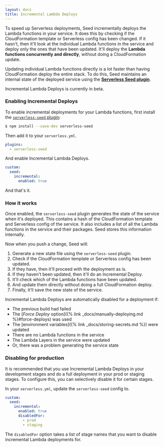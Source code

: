 ```yaml
---
layout: docs
title: Incremental Lambda Deploys
---
```


To speed up Serverless deployments, Seed incrementally deploys the Lambda functions in your service. It does this by checking if the CloudFormation template or Serverless config has been changed. If it hasn't, then it'll look at the individual Lambda functions in the service and deploy only the ones that have been updated. It'll deploy the **Lambda functions concurrently and directly**, without doing a CloudFormation update.

Updating individual Lambda functions directly is a lot faster than having CloudFormation deploy the entire stack. To do this, Seed maintains an internal state of the deployed service using the [**Serverless Seed plugin**](https://github.com/seed-run/serverless-seed).

Incremental Lambda Deploys is currently in beta.

### Enabling Incremental Deploys

To enable incremental deployments for your Lambda functions, first install the [`serverless-seed` plugin](https://github.com/seed-run/serverless-seed):

``` bash
$ npm install --save-dev serverless-seed
```

Then add it to your `serverless.yml`.

``` yml
plugins:
  - serverless-seed
```

And enable Incremental Lambda Deploys.

``` yml
custom:
  seed:
    incremental:
      enabled: true
```

And that's it.

### How it works

Once enabled, the `serverless-seed` plugin generates the state of the service when it's deployed. This contains a hash of the CloudFormation template and Serverless config of the service. It also includes a list of all the Lambda functions in the service and their packages. Seed stores this information internally.

Now when you push a change, Seed will:

1. Generate a new state file using the `serverless-seed` plugin.
2. Check if the CloudFormation template or Serverless config has been updated.
3. If they have, then it'll proceed with the deployment as is.
4. If they haven't been updated, then it'll do an Incremental Deploy.
5. It'll check which of the Lambda functions have been updated.
6. And update them directly without doing a full CloudFormation deploy.
7. Finally, it'll save the new state of the service.

Incremental Lambda Deploys are automatically disabled for a deployment if:

- The previous build had failed
- The [_Force Deploy_ option]({% link _docs/manually-deploying.md %}#force-deploys) was used
- The [environment variables]({% link _docs/storing-secrets.md %}) were updated
- There are no Lambda functions in the service
- The Lambda Layers in the service were updated
- Or, there was a problem generating the service state

### Disabling for production

It is recommended that you use Incremental Lambda Deploys in your development stages and do a full deployment in your prod or staging stages. To configure this, you can selectively disable it for certain stages.

In your `serverless.yml`, update the `serverless-seed` config to.

``` yml
custom:
  seed:
    incremental:
      enabled: true
      disabledFor:
        - prod
        - staging
```

The `disabledFor` option takes a list of stage names that you want to disable incremental Lambda deployments for.
